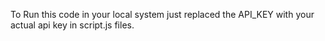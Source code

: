 To Run this code in your local system just replaced the API_KEY with your actual api key in script.js files.
